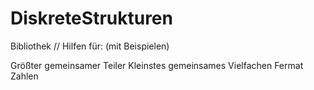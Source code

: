 # DiskreteStrukturen

Bibliothek // Hilfen für:
(mit Beispielen)

Größter gemeinsamer Teiler
Kleinstes gemeinsames Vielfachen
Fermat Zahlen
